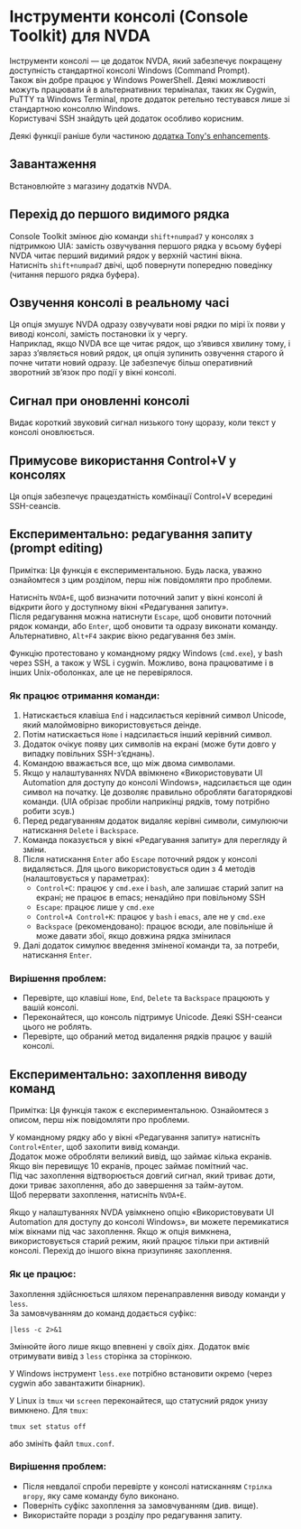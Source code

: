 # Інструменти консолі (Console Toolkit) для NVDA

Інструменти консолі — це додаток NVDA, який забезпечує покращену доступність стандартної консолі Windows (Command Prompt).  
Також він добре працює у Windows PowerShell. Деякі можливості можуть працювати й в альтернативних терміналах, таких як Cygwin, PuTTY та Windows Terminal, проте додаток ретельно тестувався лише зі стандартною консоллю Windows.  
Користувачі SSH знайдуть цей додаток особливо корисним.

Деякі функції раніше були частиною [додатка Tony's enhancements](https://github.com/mltony/nvda-tonys'enhancements/).

## Завантаження

Встановлюйте з магазину додатків NVDA.

## Перехід до першого видимого рядка

Console Toolkit змінює дію команди `shift+numpad7` у консолях з підтримкою UIA: замість озвучування першого рядка у всьому буфері NVDA читає перший видимий рядок у верхній частині вікна.  
Натисніть `shift+numpad7` двічі, щоб повернути попередню поведінку (читання першого рядка буфера).

## Озвучення консолі в реальному часі

Ця опція змушує NVDA одразу озвучувати нові рядки по мірі їх появи у виводі консолі, замість постановки їх у чергу.  
Наприклад, якщо NVDA все ще читає рядок, що з’явився хвилину тому, і зараз з’являється новий рядок, ця опція зупинить озвучення старого й почне читати новий одразу. Це забезпечує більш оперативний зворотний зв’язок про події у вікні консолі.

## Сигнал при оновленні консолі

Видає короткий звуковий сигнал низького тону щоразу, коли текст у консолі оновлюється.

## Примусове використання Control+V у консолях

Ця опція забезпечує працездатність комбінації Control+V всередині SSH-сеансів.

## Експериментально: редагування запиту (prompt editing)

Примітка: Ця функція є експериментальною. Будь ласка, уважно ознайомтеся з цим розділом, перш ніж повідомляти про проблеми.

Натисніть `NVDA+E`, щоб визначити поточний запит у вікні консолі й відкрити його у доступному вікні «Редагування запиту».  
Після редагування можна натиснути `Escape`, щоб оновити поточний рядок команди, або `Enter`, щоб оновити та одразу виконати команду.  
Альтернативно, `Alt+F4` закриє вікно редагування без змін.

Функцію протестовано у командному рядку Windows (`cmd.exe`), у bash через SSH, а також у WSL і cygwin. Можливо, вона працюватиме і в інших Unix-оболонках, але це не перевірялося.

### Як працює отримання команди:
1. Натискається клавіша `End` і надсилається керівний символ Unicode, який малоймовірно використовується деінде.  
2. Потім натискається `Home` і надсилається інший керівний символ.  
3. Додаток очікує появу цих символів на екрані (може бути довго у випадку повільних SSH-з’єднань).  
4. Командою вважається все, що між двома символами.  
5. Якщо у налаштуваннях NVDA ввімкнено «Використовувати UI Automation для доступу до консолі Windows», надсилається ще один символ на початку. Це дозволяє правильно обробляти багаторядкові команди. (UIA обрізає пробіли наприкінці рядків, тому потрібно робити зсув.)  
6. Перед редагуванням додаток видаляє керівні символи, симулюючи натискання `Delete` і `Backspace`.  
7. Команда показується у вікні «Редагування запиту» для перегляду й зміни.  
8. Після натискання `Enter` або `Escape` поточний рядок у консолі видаляється. Для цього використовується один з 4 методів (налаштовується у параметрах):  
   - `Control+C`: працює у `cmd.exe` і `bash`, але залишає старий запит на екрані; не працює в emacs; ненадійно при повільному SSH  
   - `Escape`: працює лише у `cmd.exe`  
   - `Control+A Control+K`: працює у `bash` і `emacs`, але не у `cmd.exe`  
   - `Backspace` (рекомендовано): працює всюди, але повільніше й може давати збої, якщо довжина рядка змінилася  
9. Далі додаток симулює введення зміненої команди та, за потреби, натискання `Enter`.

### Вирішення проблем:
- Перевірте, що клавіші `Home`, `End`, `Delete` та `Backspace` працюють у вашій консолі.  
- Переконайтеся, що консоль підтримує Unicode. Деякі SSH-сеанси цього не роблять.  
- Перевірте, що обраний метод видалення рядків працює у вашій консолі.

## Експериментально: захоплення виводу команд

Примітка: Ця функція також є експериментальною. Ознайомтеся з описом, перш ніж повідомляти про проблеми.

У командному рядку або у вікні «Редагування запиту» натисніть `Control+Enter`, щоб захопити вивід команди.  
Додаток може обробляти великий вивід, що займає кілька екранів. Якщо він перевищує 10 екранів, процес займає помітний час.  
Під час захоплення відтворюється довгий сигнал, який триває доти, доки триває захоплення, або до завершення за тайм-аутом.  
Щоб перервати захоплення, натисніть `NVDA+E`.

Якщо у налаштуваннях NVDA увімкнено опцію «Використовувати UI Automation для доступу до консолі Windows», ви можете перемикатися між вікнами під час захоплення. Якщо ж опція вимкнена, використовується старий режим, який працює тільки при активній консолі. Перехід до іншого вікна призупиняє захоплення.

### Як це працює:
Захоплення здійснюється шляхом перенаправлення виводу команди у `less`.  
За замовчуванням до команд додається суфікс:  
```
|less -c 2>&1
```
Змінюйте його лише якщо впевнені у своїх діях. Додаток вміє отримувати вивід з `less` сторінка за сторінкою.

У Windows інструмент `less.exe` потрібно встановити окремо (через cygwin або завантажити бінарник).  

У Linux із `tmux` чи `screen` переконайтеся, що статусний рядок унизу вимкнено. Для `tmux`:  
```
tmux set status off
```
або змініть файл `tmux.conf`.

### Вирішення проблем:
- Після невдалої спроби перевірте у консолі натисканням `Стрілка вгору`, яку саме команду було виконано.  
- Поверніть суфікс захоплення за замовчуванням (див. вище).  
- Використайте поради з розділу про редагування запиту.

